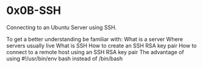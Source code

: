 # 0x0B-SSH

Connecting to an Ubuntu Server using SSH.

To get a better understanding be familiar with:
    What is a server
    Where servers usually live
    What is SSH
    How to create an SSH RSA key pair
    How to connect to a remote host using an SSH RSA key pair
    The advantage of using #!/usr/bin/env bash instead of /bin/bash
